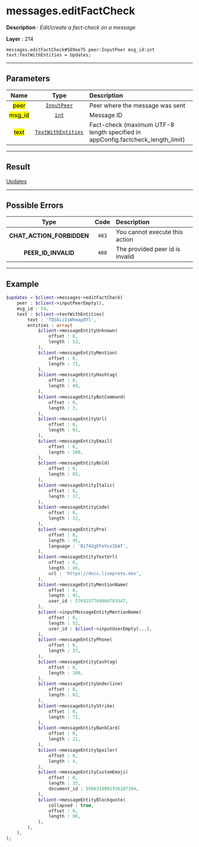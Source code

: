# messages.editFactCheck

**Description** : *Edit/create a fact\-check on a message*

**Layer** : 214

```tl
messages.editFactCheck#589ee75 peer:InputPeer msg_id:int text:TextWithEntities = Updates;
```

---

## Parameters

| Name | Type | Description |
| :---: | :---: | :--- |
| <mark>peer</mark> | [`InputPeer`](type/InputPeer) | Peer where the message was sent |
| <mark>msg_id</mark> | [`int`](type/int) | Message ID |
| <mark>text</mark> | [`TextWithEntities`](type/TextWithEntities) | Fact-check (maximum UTF-8 length specified in appConfig.factcheck_length_limit) |

---

## Result

[Updates](type/Updates)

---

## Possible Errors

| Type | Code | Description |
| :---: | :---: | :--- |
| **CHAT_ACTION_FORBIDDEN** | `403` | You cannot execute this action |
| **PEER_ID_INVALID** | `400` | The provided peer id is invalid |

---

## Example

```php
$updates = $client->messages->editFactCheck(
	peer : $client->inputPeerEmpty(),
	msg_id : 54,
	text : $client->textWithEntities(
		text : 'TQSkLiIsWheap8Yl',
		entities : array(
			$client->messageEntityUnknown(
				offset : 0,
				length : 53,
			),
			$client->messageEntityMention(
				offset : 0,
				length : 71,
			),
			$client->messageEntityHashtag(
				offset : 0,
				length : 49,
			),
			$client->messageEntityBotCommand(
				offset : 0,
				length : 3,
			),
			$client->messageEntityUrl(
				offset : 0,
				length : 91,
			),
			$client->messageEntityEmail(
				offset : 0,
				length : 100,
			),
			$client->messageEntityBold(
				offset : 0,
				length : 85,
			),
			$client->messageEntityItalic(
				offset : 0,
				length : 17,
			),
			$client->messageEntityCode(
				offset : 0,
				length : 12,
			),
			$client->messageEntityPre(
				offset : 0,
				length : 45,
				language : 'Bi742gEFeVxzIbAT',
			),
			$client->messageEntityTextUrl(
				offset : 0,
				length : 46,
				url : 'https://docs.liveproto.dev',
			),
			$client->messageEntityMentionName(
				offset : 0,
				length : 91,
				user_id : 5769257764904783547,
			),
			$client->inputMessageEntityMentionName(
				offset : 0,
				length : 52,
				user_id : $client->inputUserEmpty(...),
			),
			$client->messageEntityPhone(
				offset : 0,
				length : 37,
			),
			$client->messageEntityCashtag(
				offset : 0,
				length : 100,
			),
			$client->messageEntityUnderline(
				offset : 0,
				length : 82,
			),
			$client->messageEntityStrike(
				offset : 0,
				length : 72,
			),
			$client->messageEntityBankCard(
				offset : 0,
				length : 21,
			),
			$client->messageEntitySpoiler(
				offset : 0,
				length : 4,
			),
			$client->messageEntityCustomEmoji(
				offset : 0,
				length : 35,
				document_id : 5506310091936107304,
			),
			$client->messageEntityBlockquote(
				collapsed : true,
				offset : 0,
				length : 98,
			),
		),
	),
);
```